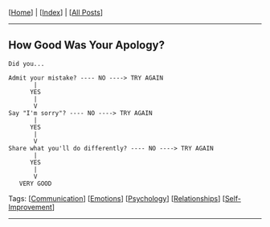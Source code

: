 [[Home]] | [[Index]] | [[All Posts]]

---

## How Good Was Your Apology?

```
Did you...

Admit your mistake? ---- NO ----> TRY AGAIN
       |
      YES
       |
       V
Say "I'm sorry"? ---- NO ----> TRY AGAIN
       |
      YES
       |
       V
Share what you'll do differently? ---- NO ----> TRY AGAIN
       |
      YES
       |
       V
   VERY GOOD
```

Tags: [[Communication]] [[Emotions]] [[Psychology]] [[Relationships]] [[Self-Improvement]]

---

[Home]: ../../README.md
[Index]: ../index.md
[All Posts]: ./posts.md
[Communication]: ../index.md#communication
[Emotions]: ../index.md#emotions
[Psychology]: ../index.md#psychology
[Relationships]: ../index.md#relationships
[Self-Improvement]: ../index.md#self-improvement
